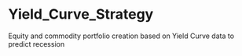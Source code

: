 # Yield_Curve_Strategy
Equity and commodity portfolio creation based on Yield Curve data to predict recession
